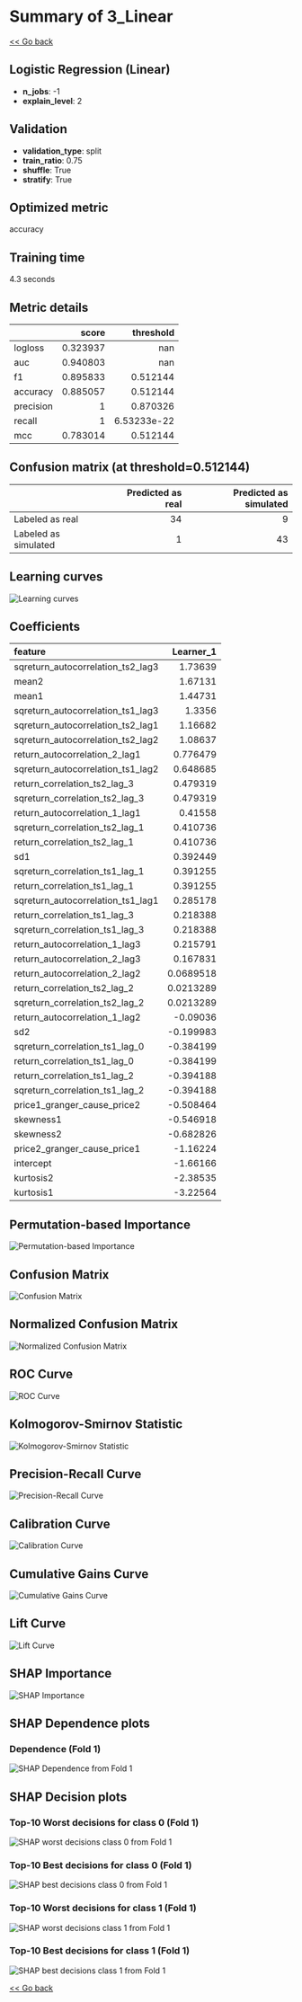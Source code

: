 # Summary of 3_Linear

[<< Go back](../README.md)


## Logistic Regression (Linear)
- **n_jobs**: -1
- **explain_level**: 2

## Validation
 - **validation_type**: split
 - **train_ratio**: 0.75
 - **shuffle**: True
 - **stratify**: True

## Optimized metric
accuracy

## Training time

4.3 seconds

## Metric details
|           |    score |     threshold |
|:----------|---------:|--------------:|
| logloss   | 0.323937 | nan           |
| auc       | 0.940803 | nan           |
| f1        | 0.895833 |   0.512144    |
| accuracy  | 0.885057 |   0.512144    |
| precision | 1        |   0.870326    |
| recall    | 1        |   6.53233e-22 |
| mcc       | 0.783014 |   0.512144    |


## Confusion matrix (at threshold=0.512144)
|                      |   Predicted as real |   Predicted as simulated |
|:---------------------|--------------------:|-------------------------:|
| Labeled as real      |                  34 |                        9 |
| Labeled as simulated |                   1 |                       43 |

## Learning curves
![Learning curves](learning_curves.png)

## Coefficients
| feature                           |   Learner_1 |
|:----------------------------------|------------:|
| sqreturn_autocorrelation_ts2_lag3 |   1.73639   |
| mean2                             |   1.67131   |
| mean1                             |   1.44731   |
| sqreturn_autocorrelation_ts1_lag3 |   1.3356    |
| sqreturn_autocorrelation_ts2_lag1 |   1.16682   |
| sqreturn_autocorrelation_ts2_lag2 |   1.08637   |
| return_autocorrelation_2_lag1     |   0.776479  |
| sqreturn_autocorrelation_ts1_lag2 |   0.648685  |
| return_correlation_ts2_lag_3      |   0.479319  |
| sqreturn_correlation_ts2_lag_3    |   0.479319  |
| return_autocorrelation_1_lag1     |   0.41558   |
| sqreturn_correlation_ts2_lag_1    |   0.410736  |
| return_correlation_ts2_lag_1      |   0.410736  |
| sd1                               |   0.392449  |
| sqreturn_correlation_ts1_lag_1    |   0.391255  |
| return_correlation_ts1_lag_1      |   0.391255  |
| sqreturn_autocorrelation_ts1_lag1 |   0.285178  |
| return_correlation_ts1_lag_3      |   0.218388  |
| sqreturn_correlation_ts1_lag_3    |   0.218388  |
| return_autocorrelation_1_lag3     |   0.215791  |
| return_autocorrelation_2_lag3     |   0.167831  |
| return_autocorrelation_2_lag2     |   0.0689518 |
| return_correlation_ts2_lag_2      |   0.0213289 |
| sqreturn_correlation_ts2_lag_2    |   0.0213289 |
| return_autocorrelation_1_lag2     |  -0.09036   |
| sd2                               |  -0.199983  |
| sqreturn_correlation_ts1_lag_0    |  -0.384199  |
| return_correlation_ts1_lag_0      |  -0.384199  |
| return_correlation_ts1_lag_2      |  -0.394188  |
| sqreturn_correlation_ts1_lag_2    |  -0.394188  |
| price1_granger_cause_price2       |  -0.508464  |
| skewness1                         |  -0.546918  |
| skewness2                         |  -0.682826  |
| price2_granger_cause_price1       |  -1.16224   |
| intercept                         |  -1.66166   |
| kurtosis2                         |  -2.38535   |
| kurtosis1                         |  -3.22564   |


## Permutation-based Importance
![Permutation-based Importance](permutation_importance.png)
## Confusion Matrix

![Confusion Matrix](confusion_matrix.png)


## Normalized Confusion Matrix

![Normalized Confusion Matrix](confusion_matrix_normalized.png)


## ROC Curve

![ROC Curve](roc_curve.png)


## Kolmogorov-Smirnov Statistic

![Kolmogorov-Smirnov Statistic](ks_statistic.png)


## Precision-Recall Curve

![Precision-Recall Curve](precision_recall_curve.png)


## Calibration Curve

![Calibration Curve](calibration_curve_curve.png)


## Cumulative Gains Curve

![Cumulative Gains Curve](cumulative_gains_curve.png)


## Lift Curve

![Lift Curve](lift_curve.png)



## SHAP Importance
![SHAP Importance](shap_importance.png)

## SHAP Dependence plots

### Dependence (Fold 1)
![SHAP Dependence from Fold 1](learner_fold_0_shap_dependence.png)

## SHAP Decision plots

### Top-10 Worst decisions for class 0 (Fold 1)
![SHAP worst decisions class 0 from Fold 1](learner_fold_0_shap_class_0_worst_decisions.png)
### Top-10 Best decisions for class 0 (Fold 1)
![SHAP best decisions class 0 from Fold 1](learner_fold_0_shap_class_0_best_decisions.png)
### Top-10 Worst decisions for class 1 (Fold 1)
![SHAP worst decisions class 1 from Fold 1](learner_fold_0_shap_class_1_worst_decisions.png)
### Top-10 Best decisions for class 1 (Fold 1)
![SHAP best decisions class 1 from Fold 1](learner_fold_0_shap_class_1_best_decisions.png)

[<< Go back](../README.md)
